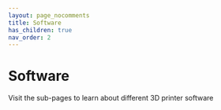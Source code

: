 ```yaml
---
layout: page_nocomments
title: Software
has_children: true
nav_order: 2
---
```


# Software

Visit the sub-pages to learn about different 3D printer software

